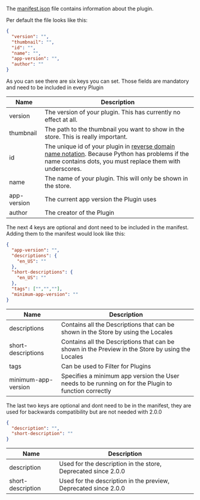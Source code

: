 The [manifest.json](manifest_json.md) file contains information about the plugin.


Per default the file looks like this:
```json title="manifest.json"
{
  "version": "",
  "thumbnail": "",
  "id": "",
  "name": "", 
  "app-version": "",
  "author": ""
}
```

As you can see there are six keys you can set.
Those fields are mandatory and need to be included in every Plugin


|Name| Description                                                                                                                                                                                                                |
|---|----------------------------------------------------------------------------------------------------------------------------------------------------------------------------------------------------------------------------|
|version| The version of your plugin. This has currently no effect at all.                                                                                                                                                           |
|thumbnail| The path to the thumbnail you want to show in the store. This is really important.                                                                                                                                         |
|id| The unique id of your plugin in [reverse domain name notation](https://en.wikipedia.org/wiki/Reverse_domain_name_notation). Because Python has problems if the name contains dots, you must replace them with underscores. |
|name| The name of your plugin. This will only be shown in the store.                                                                                                                                                             |
|app-version| The current app version the Plugin uses|
|author| The creator of the Plugin|


The next 4 keys are optional and dont need to be included in the manifest. Adding them to the manifest would look like this:

```json title="manifest.json"
{
  "app-version": "",
  "descriptions": {
    "en_US": ""
  },
  "short-descriptions": {
    "en_US": ""
  },
  "tags": ["","",""],
  "minimum-app-version": ""
}
```

|Name| Description                                                                                                                                                                                                                |
|---|----------------------------------------------------------------------------------------------------------------------------------------------------------------------------------------------------------------------------|
|descriptions| Contains all the Descriptions that can be shown in the Store by using the Locales|
|short-descriptions| Contains all the Descriptions that can be shown in the Preview in the Store by using the Locales|
|tags| Can be used to Filter for Plugins|
|minimum-app-version| Specifies a minimum app version the User needs to be running on for the Plugin to function correctly|

The last two keys are optional and dont need to be in the manifest, they are used for backwards compatibility but are not needed with 2.0.0

```json title="manifest.json"
{
  "description": "",
  "short-description": ""
}
```

|Name| Description                                                                                                                                                                                                                |
|---|----------------------------------------------------------------------------------------------------------------------------------------------------------------------------------------------------------------------------|
|description| Used for the description in the store, Deprecated since 2.0.0|
|short-description| Used for the description in the preview, Deprecated since 2.0.0|